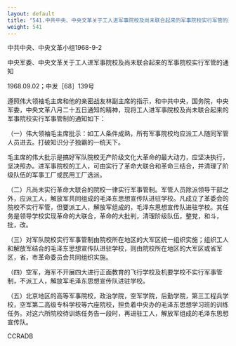 ```yaml
---
layout: default
title: "541.中共中央、中央文革关于工人进军事院校及尚未联合起来的军事院校实行军管的通知"
weight: 541
---
```


中共中央、中央文革小组1968-9-2

中央军委、中央文革关于工人进军事院校及尚未联合起来的军事院校实行军管的通知

1968.09.02；中发［68］139号

遵照伟大领袖毛主席和他的亲密战友林副主席的指示，和中共中央，国务院，中央军委，中央文革八月二十五日通知的精神，现将工人进军事院校及尚未联合起来的军事院校实行军事管制的通知如下：

（一）伟大领袖毛主席批示：如工人条件成熟，所有军事院校均应派工人随同军管人员进去。打破知识分子独霸的一统天下。

毛主席的伟大批示是搞好军队院校无产阶级文化大革命的最大动力，应坚决执行，坚决照办。进军事院校的工人，可由实行了革命大联合和革命三结合，并清理了阶级队伍的军事工厂或民用工厂选派。

（二）凡尚未实行革命大联合的院校一律实行军事管制。军管人员除派领导干部之外，应派工人，解放军共同组成的毛泽东思想宣传队进驻学校。凡成立了革委会的院校不实行军管，但要派工人，解放军组成的，毛泽东思想宣传队进驻学校。其任务是领导学校实现革命的大联合，革命的大批判，清理阶级队伍，整党，和斗，批，改。

（三）对军队院校实行军事管制由院校所在地区的大军区统一组织实施；组织工人和解放军结合的毛泽东思想宣传队进驻学校，则由院校所在地区的大军区或省军区，省，市革命委员会共同组织实施。

（四）空军，海军不开展四大进行正面教育的飞行学校及机要学校不实行军事管制，不派工人，解放军毛泽东思想宣传队进驻学校。

（五）北京地区的高等军事院校，政治学院，空军学院，后勤学院，第三工程兵学校，空军第二高级专科学校等六座院校，担负着中央办的毛泽东思想学习班的训练任务。对这六所院校待训练任务告一段时，再进驻工人，解放军组成的毛泽东思想宣传队。

CCRADB

